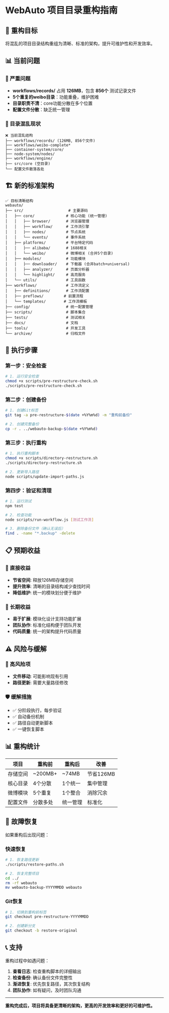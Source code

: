 # WebAuto 项目目录重构指南

## 🎯 重构目标

将混乱的项目目录结构重组为清晰、标准的架构，提升可维护性和开发效率。

## 📊 当前问题

### 🚨 严重问题
- **workflows/records/** 占用 **126MB**，包含 **856个** 测试记录文件
- **5个重复的weibo目录**：功能重叠，维护困难
- **目录职责不清**：core功能分散在多个位置
- **配置文件分散**：缺乏统一管理

### 📁 目录混乱现状
```
❌ 当前混乱结构
├── workflows/records/ (126MB, 856个文件)
├── workflows/weibo-complete*
├── container-system/core/
├── node-system/nodes/
├── workflows/engine/
├── src/core (空目录)
└── 配置文件散落各处
```

## 🏗️ 新的标准架构

```
✅ 目标清晰结构
webauto/
├── src/                    # 主要源码
│   ├── core/              # 核心功能 (统一管理)
│   │   ├── browser/       # 浏览器管理
│   │   ├── workflow/      # 工作流引擎
│   │   ├── nodes/         # 节点系统
│   │   └── events/        # 事件系统
│   ├── platforms/         # 平台特定代码
│   │   ├── alibaba/       # 1688相关
│   │   └── weibo/         # 微博相关 (合并5个目录)
│   ├── modules/           # 功能模块
│   │   ├── downloader/    # 下载器 (合并batch+universal)
│   │   ├── analyzer/      # 页面分析器
│   │   └── highlight/     # 高亮服务
│   └── utils/             # 工具函数
├── workflows/             # 工作流定义
│   ├── definitions/       # 工作流配置
│   ├── preflows/         # 前置流程
│   └── templates/        # 工作流模板
├── config/                # 统一配置管理
├── scripts/               # 脚本集合
├── tests/                 # 测试相关
├── docs/                  # 文档
├── tools/                 # 开发工具
└── archive/               # 归档文件
```

## 🚀 执行步骤

### 第一步：安全检查
```bash
# 1. 运行安全检查
chmod +x scripts/pre-restructure-check.sh
./scripts/pre-restructure-check.sh
```

### 第二步：创建备份
```bash
# 1. 创建Git标签
git tag -a pre-restructure-$(date +%Y%m%d) -m "重构前备份"

# 2. 创建完整备份
cp -r . ../webauto-backup-$(date +%Y%m%d)
```

### 第三步：执行重构
```bash
# 1. 执行重构脚本
chmod +x scripts/directory-restructure.sh
./scripts/directory-restructure.sh

# 2. 更新导入路径
node scripts/update-import-paths.js
```

### 第四步：验证和清理
```bash
# 1. 运行测试
npm test

# 2. 检查功能
node scripts/run-workflow.js [测试工作流]

# 3. 删除备份文件（确认无误后）
find . -name "*.backup" -delete
```

## 📋 预期收益

### 🎯 直接收益
- **节省空间**: 释放126MB存储空间
- **提升效率**: 清晰的目录结构减少查找时间
- **降低维护**: 统一的模块划分便于维护

### 🔄 长期收益
- **易于扩展**: 模块化设计支持功能扩展
- **团队协作**: 标准化结构便于团队开发
- **代码质量**: 统一的架构提升代码质量

## ⚠️ 风险与缓解

### 🚨 高风险项
- **文件移动**: 可能影响现有引用
- **路径更新**: 需要大量路径修改

### 🛡️ 缓解措施
- ✅ 分阶段执行，每步验证
- ✅ 自动备份机制
- ✅ 路径自动更新脚本
- ✅ 一键恢复脚本

## 📊 重构统计

| 项目 | 重构前 | 重构后 | 改善 |
|------|--------|--------|------|
| 存储空间 | ~200MB+ | ~74MB | 节省126MB |
| 核心目录 | 4个分散 | 1个统一 | 集中管理 |
| 微博模块 | 5个重复 | 1个整合 | 消除冗余 |
| 配置文件 | 分散多处 | 统一管理 | 标准化 |

## 🔧 故障恢复

如果重构后出现问题：

### 快速恢复
```bash
# 1. 恢复路径更新
./scripts/restore-paths.sh

# 2. 恢复完整项目
cd ../
rm -rf webauto
mv webauto-backup-YYYYMMDD webauto
```

### Git恢复
```bash
# 1. 切换到重构前标签
git checkout pre-restructure-YYYYMMDD

# 2. 创建新分支
git checkout -b restore-original
```

## 📞 支持

重构过程中如遇问题：

1. **查看日志**: 检查重构脚本的详细输出
2. **检查备份**: 确认备份文件完整性
3. **渐进恢复**: 优先恢复路径，其次恢复结构
4. **团队协作**: 如有疑问，及时团队沟通

---

**重构完成后，项目将具备更清晰的架构，更高的开发效率和更好的可维护性。**